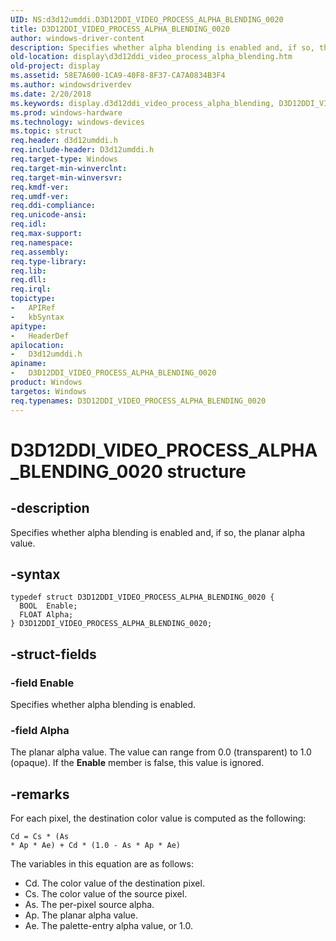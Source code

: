 ```yaml
---
UID: NS:d3d12umddi.D3D12DDI_VIDEO_PROCESS_ALPHA_BLENDING_0020
title: D3D12DDI_VIDEO_PROCESS_ALPHA_BLENDING_0020
author: windows-driver-content
description: Specifies whether alpha blending is enabled and, if so, the planar alpha value.
old-location: display\d3d12ddi_video_process_alpha_blending.htm
old-project: display
ms.assetid: 58E7A600-1CA9-40F8-8F37-CA7A0834B3F4
ms.author: windowsdriverdev
ms.date: 2/20/2018
ms.keywords: display.d3d12ddi_video_process_alpha_blending, D3D12DDI_VIDEO_PROCESS_ALPHA_BLENDING_0020 structure [Display Devices], d3d12umddi/D3D12DDI_VIDEO_PROCESS_ALPHA_BLENDING_0020, D3D12DDI_VIDEO_PROCESS_ALPHA_BLENDING_0020
ms.prod: windows-hardware
ms.technology: windows-devices
ms.topic: struct
req.header: d3d12umddi.h
req.include-header: D3d12umddi.h
req.target-type: Windows
req.target-min-winverclnt: 
req.target-min-winversvr: 
req.kmdf-ver: 
req.umdf-ver: 
req.ddi-compliance: 
req.unicode-ansi: 
req.idl: 
req.max-support: 
req.namespace: 
req.assembly: 
req.type-library: 
req.lib: 
req.dll: 
req.irql: 
topictype:
-	APIRef
-	kbSyntax
apitype:
-	HeaderDef
apilocation:
-	D3d12umddi.h
apiname:
-	D3D12DDI_VIDEO_PROCESS_ALPHA_BLENDING_0020
product: Windows
targetos: Windows
req.typenames: D3D12DDI_VIDEO_PROCESS_ALPHA_BLENDING_0020
---
```


# D3D12DDI_VIDEO_PROCESS_ALPHA_BLENDING_0020 structure


## -description


Specifies whether alpha blending is enabled and, if so, the planar alpha value.


## -syntax


````
typedef struct D3D12DDI_VIDEO_PROCESS_ALPHA_BLENDING_0020 {
  BOOL  Enable;
  FLOAT Alpha;
} D3D12DDI_VIDEO_PROCESS_ALPHA_BLENDING_0020;
````


## -struct-fields




### -field Enable

Specifies whether alpha blending is enabled.


### -field Alpha

The planar alpha value. The value can range from 0.0 (transparent) to 1.0 (opaque). If the <b>Enable</b> member is false, this value is ignored.


## -remarks



For each pixel, the destination color value is computed as the following: <pre class="syntax" xml:space="preserve"><code>Cd = Cs * (As * Ap * Ae) + Cd * (1.0 - As * Ap * Ae)</code></pre>


The variables in this equation are as follows:

<ul>
<li>
Cd. The color value of the destination pixel.

</li>
<li>
Cs. The color value of the source pixel.

</li>
<li>
As. The per-pixel source alpha.

</li>
<li>
Ap. The planar alpha value.

</li>
<li>
Ae. The palette-entry alpha value, or 1.0.

</li>
</ul>


